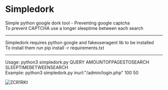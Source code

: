 # Simpledork
Simple python google dork tool - Preventing google captcha<br>
To prevent CAPTCHA use a longer sleeptime between each search

***********************************************************
Simpledork requires python google and fakeuseragent lib to be installed <br />
To install them run pip install -r requirements.txt
***********************************************************

Usage: python3 simpledork.py QUERY AMOUNTOFPAGESTOSEARCH SLEEPTIMEBETWEENSEARCH <br />
Example: python3 simpledork.py inurl:"/admin/login.php" 100 50

![ZCR1RKt](https://github.com/thegrreat1/Simpledork/assets/63957530/ba82c5d8-2df7-423c-9d5e-5df9e021ae0b)
